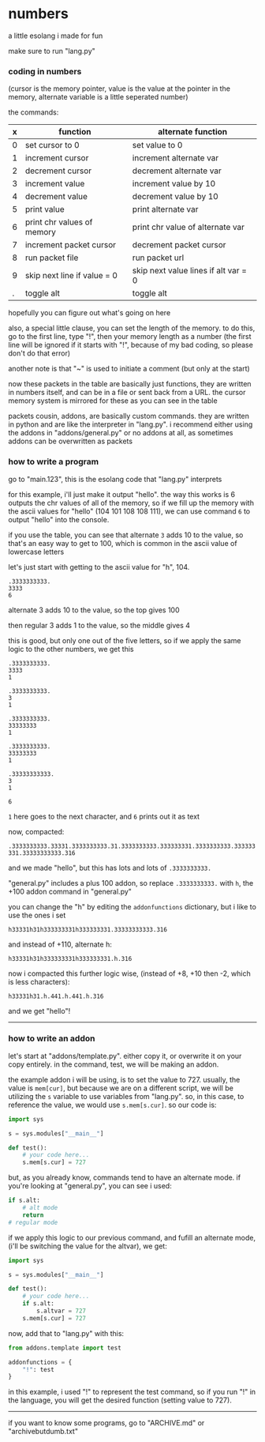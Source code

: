 # numbers
 a little esolang i made for fun

make sure to run "lang.py"

### coding in numbers

(cursor is the memory pointer, value is the value at the pointer in the memory, alternate variable is a little seperated number)

the commands:

| x | function                    | alternate function                   |
|---|-----------------------------|--------------------------------------|
| 0 | set cursor to 0             | set value to 0                       |
| 1 | increment cursor            | increment alternate var              |
| 2 | decrement cursor            | decrement alternate var              |
| 3 | increment value             | increment value by 10                |
| 4 | decrement value             | decrement value by 10                |
| 5 | print value                 | print alternate var                  |
| 6 | print chr values of memory  | print chr value of alternate var     |
| 7 | increment packet cursor     | decrement packet cursor              |
| 8 | run packet file             | run packet url                       |
| 9 | skip next line if value = 0 | skip next value lines if alt var = 0 |
| . | toggle alt                  | toggle alt                           |

hopefully you can figure out what's going on here

also, a special little clause, you can set the length of the memory. to do this, go to the first line, type "!", then your memory length as a number (the first line will be ignored if it starts with "!", because of my bad coding, so please don't do that error)

another note is that "~" is used to initiate a comment (but only at the start)

now these packets in the table are basically just functions, they are written in numbers itself, and can be in a file or sent back from a URL. the cursor memory system is mirrored for these as you can see in the table

packets cousin, addons, are basically custom commands. they are written in python and are like the interpreter in "lang.py". i recommend either using the addons in "addons/general.py" or no addons at all, as sometimes addons can be overwritten as packets

### how to write a program


go to "main.123", this is the esolang code that "lang.py" interprets

for this example, i'll just make it output "hello". the way this works is 6 outputs the chr values of all of the memory, so if we fill up the memory with the ascii values for "hello" (104 101 108 108 111), we can use command `6` to output "hello" into the console.

if you use the table, you can see that alternate `3` adds 10 to the value, so that's an easy way to get to 100, which is common in the ascii value of lowercase letters

let's just start with getting to the ascii value for "h", 104.

```
.3333333333.
3333
6
```

alternate 3 adds 10 to the value, so the top gives 100

then regular 3 adds 1 to the value, so the middle gives 4

this is good, but only one out of the five letters, so if we apply the same logic to the other numbers, we get this

```
.3333333333.
3333
1

.3333333333.
3
1

.3333333333.
33333333
1

.3333333333.
33333333
1

.33333333333.
3
1

6
```

`1` here goes to the next character, and `6` prints out it as text

now, compacted:

`.3333333333.33331.3333333333.31.3333333333.333333331.3333333333.333333331.33333333333.316`

and we made "hello", but this has lots and lots of `.3333333333.`

"general.py" includes a plus 100 addon, so replace `.3333333333.` with `h`, the +100 addon command in "general.py"

you can change the "h" by editing the `addonfunctions` dictionary, but i like to use the ones i set

`h33331h31h333333331h333333331.33333333333.316`

and instead of +110, alternate h:

`h33331h31h333333331h333333331.h.316`

now i compacted this further logic wise, (instead of +8, +10 then -2, which is less characters):

`h33331h31.h.441.h.441.h.316`

and we get "hello"!

---

### how to write an addon


let's start at "addons/template.py". either copy it, or overwrite it on your copy entirely. in the command, test, we will be making an addon.

the example addon i will be using, is to set the value to 727. usually, the value is `mem[cur]`, but because we are on a different script, we will be utilizing the `s` variable to use variables from "lang.py". so, in this case, to reference the value, we would use `s.mem[s.cur]`. so our code is:

```python
import sys

s = sys.modules["__main__"]

def test():
    # your code here...
    s.mem[s.cur] = 727
```

but, as you already know, commands tend to have an alternate mode. if you're looking at "general.py", you can see i used:

```python
if s.alt:
    # alt mode
    return
# regular mode
```

if we apply this logic to our previous command, and fufill an alternate mode, (i'll be switching the value for the altvar), we get:

```python
import sys

s = sys.modules["__main__"]

def test():
    # your code here...
    if s.alt:
        s.altvar = 727
    s.mem[s.cur] = 727
```

now, add that to "lang.py" with this:

```python
from addons.template import test

addonfunctions = {
    "!": test
}
```

in this example, i used "!" to represent the test command, so if you run "!" in the language, you will get the desired function (setting value to 727).

---

if you want to know some programs, go to "ARCHIVE.md" or "archivebutdumb.txt"
